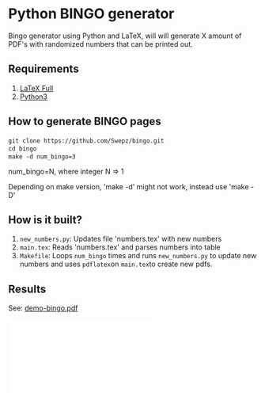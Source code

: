 # Python BINGO generator

Bingo generator using Python and LaTeX, will will generate X amount of PDF's with randomized numbers that can be printed out.  


## Requirements

1. [LaTeX Full](https://www.latex-project.org/get/)
2. [Python3](https://realpython.com/installing-python/)

## How to generate BINGO pages

```
git clone https://github.com/Swepz/bingo.git
cd bingo
make -d num_bingo=3
```
num_bingo=N, where integer N => 1

Depending on make version, 'make -d' might not work, instead use 'make -D'



## How is it built?


1. `new_numbers.py`:
  Updates file 'numbers.tex' with new numbers
2. `main.tex`:
  Reads 'numbers.tex' and parses numbers into table
3. `Makefile`: Loops `num_bingo` times and runs `new_numbers.py` to update new numbers and uses `pdflatex`on `main.tex`to create new pdfs.



## Results

See: [demo-bingo.pdf](deom-bingo.pdf)

![Demo](demo-bingo.pdf)
